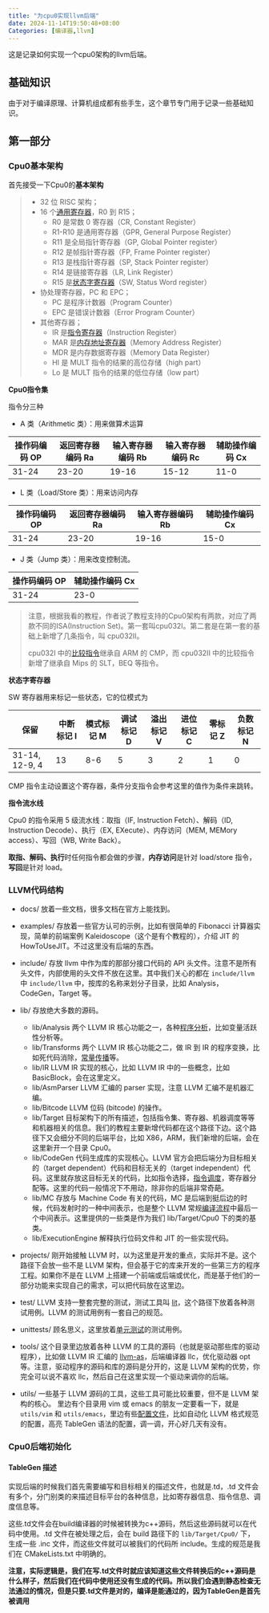 ```yaml
---
title: "为cpu0实现llvm后端"
date: 2024-11-14T19:50:48+08:00
Categories: [编译器,llvm]
---
```

这是记录如何实现一个cpu0架构的llvm后端。

## 基础知识

由于对于编译原理、计算机组成都有些手生，这个章节专门用于记录一些基础知识。



## 第一部分

### Cpu0基本架构

首先接受一下Cpu0的**基本架构**

> - 32 位 RISC 架构；
> - 16 个[通用寄存器](https://zhida.zhihu.com/search?content_id=166511868&content_type=Article&match_order=1&q=通用寄存器&zhida_source=entity)，R0 到 R15；
>   - R0 是常数 0 寄存器（CR, Constant Register）
>   - R1-R10 是通用寄存器（GPR, General Purpose Register）
>   - R11 是全局指针寄存器（GP, Global Pointer register）
>   - R12 是帧指针寄存器（FP, Frame Pointer register）
>   - R13 是栈指针寄存器（SP, Stack Pointer register）
>   - R14 是链接寄存器（LR, Link Register）
>   - R15 是[状态字寄存器](https://zhida.zhihu.com/search?content_id=166511868&content_type=Article&match_order=1&q=状态字寄存器&zhida_source=entity)（SW, Status Word register）
> - 协处理寄存器，PC 和 EPC；
>   - PC 是程序计数器（Program Counter）
>   - EPC 是错误计数器（Error Program Counter）
> - 其他寄存器；
>   - IR 是[指令寄存器](https://zhida.zhihu.com/search?content_id=166511868&content_type=Article&match_order=1&q=指令寄存器&zhida_source=entity)（Instruction Register）
>   - MAR 是[内存地址寄存器](https://zhida.zhihu.com/search?content_id=166511868&content_type=Article&match_order=1&q=内存地址寄存器&zhida_source=entity)（Memory Address Register）
>   - MDR 是内存数据寄存器（Memory Data Register）
>   - HI 是 MULT 指令的结果的高位存储（high part）
>   - Lo 是 MULT 指令的结果的低位存储（low  part）

**Cpu0指令集**

指令分三种

+ A 类（Arithmetic 类）：用来做算术运算

| 操作码编码 OP | 返回寄存器编码 Ra | 输入寄存器编码 Rb | 输入寄存器编码 Rc | 辅助操作编码 Cx |
| ------------- | ----------------- | ----------------- | ----------------- | --------------- |
| 31-24         | 23-20             | 19-16             | 15-12             | 11-0            |

+ L 类（Load/Store 类）：用来访问内存

| 操作码编码 OP | 返回寄存器编码 Ra | 输入寄存器编码 Rb | 辅助操作编码 Cx |
| ------------- | ----------------- | ----------------- | --------------- |
| 31-24         | 23-20             | 19-16             | 15-0            |

+ J 类（Jump 类）：用来改变控制流。

| 操作码编码 OP | 辅助操作编码 Cx |
| ------------- | --------------- |
| 31-24         | 23-0            |

> 注意，根据我看的教程，作者说了教程支持的Cpu0架构有两款，对应了两款不同的ISA(Instruction Set)。第一套叫cpu032I。第二套是在第一套的基础上新增了几条指令，叫 cpu032II。
>
> cpu032I 中的[比较指令](https://zhida.zhihu.com/search?content_id=166511868&content_type=Article&match_order=1&q=比较指令&zhida_source=entity)继承自 ARM 的 CMP，而 cpu032II 中的比较指令新增了继承自 Mips 的 SLT，BEQ 等指令。

**状态字寄存器**

SW 寄存器用来标记一些状态，它的位模式为

| 保留           | 中断标记 I | 模式标记 M | 调试标记 D | 溢出标记 V | 进位标记 C | 零标记 Z | 负数标记 N |
| -------------- | ---------- | ---------- | ---------- | ---------- | ---------- | -------- | ---------- |
| 31-14, 12-9, 4 | 13         | 8-6        | 5          | 3          | 2          | 1        | 0          |

CMP 指令主动设置这个寄存器，条件分支指令会参考这里的值作为条件来跳转。

**指令流水线**

Cpu0 的指令采用 5 级流水线：取指（IF, Instruction Fetch）、解码（ID, Instruction Decode）、执行（EX, EXecute）、内存访问（MEM, MEMory access）、写回（WB, Write Back）。

**取指、解码、执行**时任何指令都会做的步骤，**内存访问**是针对 load/store 指令，**写回**是针对 load。

### LLVM代码结构

- docs/
  放着一些文档，很多文档在官方上能找到。
- examples/
  存放着一些官方认可的示例，比如有很简单的 Fibonacci 计算器实现，简单的前端案例 Kaleidoscope（这个是有个教程的），介绍 JIT 的 HowToUseJIT。不过这里没有后端的东西。
- include/
  存放 llvm 中作为库的那部分接口代码的 API 头文件。注意不是所有头文件，内部使用的头文件不放在这里。其中我们关心的都在 `include/llvm` 中
  `include/llvm` 中，按库的名称来划分子目录，比如 Analysis，CodeGen，Target 等。
- lib/
  存放绝大多数的源码。
  - lib/Analysis
    两个 LLVM IR 核心功能之一，各种[程序分析](https://zhida.zhihu.com/search?content_id=166511868&content_type=Article&match_order=1&q=程序分析&zhida_source=entity)，比如变量活跃性分析等。
  - lib/Transforms
    两个 LLVM IR 核心功能之二，做 IR 到 IR 的程序变换，比如死代码消除，[常量传播](https://zhida.zhihu.com/search?content_id=166511868&content_type=Article&match_order=1&q=常量传播&zhida_source=entity)等。
  - lib/IR
    LLVM IR 实现的核心，比如 LLVM IR 中的一些概念，比如 BasicBlock，会在这里定义。
  - lib/AsmParser
    LLVM 汇编的 parser 实现，注意 LLVM 汇编不是机器汇编。
  - lib/Bitcode
    LLVM 位码 (bitcode) 的操作。
  - lib/Target
    目标架构下的所有描述，包括指令集、寄存器、机器调度等等和机器相关的信息。我们的教程主要新增代码都在这个路径下边。这个路径下又会细分不同的后端平台，比如 X86，ARM，我们新增的后端，会在这里新开一个目录 Cpu0。
  - lib/CodeGen
    代码生成库的实现核心。LLVM 官方会把后端分为目标相关的（target dependent）代码和目标无关的（target independent）代码。这里就存放这目标无关的代码，比如指令选择，[指令调度](https://zhida.zhihu.com/search?content_id=166511868&content_type=Article&match_order=1&q=指令调度&zhida_source=entity)，寄存器分配等。这里的代码一般情况下不用动，除非你的后端非常奇葩。
  - lib/MC
    存放与 Machine Code 有关的代码，MC 是后端到挺后边的时候，代码发射时的一种中间表示，也是整个 LLVM 常规[编译流程](https://zhida.zhihu.com/search?content_id=166511868&content_type=Article&match_order=1&q=编译流程&zhida_source=entity)中最后一个中间表示。这里提供的一些类是作为我们 lib/Target/Cpu0 下的类的基类。
  - lib/ExecutionEngine
    解释执行位码文件和 JIT 的一些实现代码。

- projects/
  刚开始接触 LLVM 时，以为这里是开发的重点，实际并不是。这个路径下会放一些不是 LLVM 架构，但会基于它的库来开发的一些第三方的程序工程。如果你不是在 LLVM 上搭建一个前端或后端或优化，而是基于他们的一部分功能来实现自己的需求，可以把代码放在这里边。
- test/
  LLVM 支持一整套完整的测试，测试工具叫 [lit](https://zhida.zhihu.com/search?content_id=166511868&content_type=Article&match_order=1&q=lit&zhida_source=entity)，这个路径下放着各种测试用例。LLVM 的测试用例有一套自己的规范。
- unittests/
  顾名思义，这里放着[单元测试](https://zhida.zhihu.com/search?content_id=166511868&content_type=Article&match_order=1&q=单元测试&zhida_source=entity)的测试用例。
- tools/
  这个目录里边放着各种 LLVM 的工具的源码（也就是驱动那些库的驱动程序），比如做 LLVM IR 汇编的 [llvm-as](https://zhida.zhihu.com/search?content_id=166511868&content_type=Article&match_order=1&q=llvm-as&zhida_source=entity)，后端编译器 llc，优化驱动器 opt 等。注意，驱动程序的源码和库的源码是分开的，这是 LLVM 架构的优势，你完全可以说不喜欢 llc，然后自己在这里实现一个驱动来调你的后端。
- utils/
  一些基于 LLVM 源码的工具，这些工具可能比较重要，但不是 LLVM 架构的核心。 里边有个目录用 vim 或 emacs 的朋友一定要看一下，就是 `utils/vim` 和 `utils/emacs`，里边有些[配置文件](https://zhida.zhihu.com/search?content_id=166511868&content_type=Article&match_order=1&q=配置文件&zhida_source=entity)，比如自动化 LLVM 格式规范的配置，高亮 TableGen 语法的配置，调一调，开心好几天有没有。

### Cpu0后端初始化

#### TableGen 描述

实现后端的时候我们首先需要编写和目标相关的描述文件，也就是.td，.td 文件会有多个，分门别类的来描述目标平台的各种信息，比如寄存器信息、指令信息、调度信息等。

这些.td文件会在build编译器的时候被转换为c++源码，然后这些源码就可以在代码中使用。.td 文件在被处理之后，会在 build 路径下的 `lib/Target/Cpu0/` 下，生成一些 .inc 文件，而这些文件就可以被我们的代码所 include。生成的规范是我们在 CMakeLists.txt 中明确的。

**注意，实际逻辑是，我们在写.td文件时就应该知道这些文件转换后的c++源码是什么样子，然后我们在代码中使用还没有生成的代码。所以我们会遇到静态检查无法通过的情况，但是只要.td文件是对的，编译是能通过的，因为TableGen是首先被调用**

